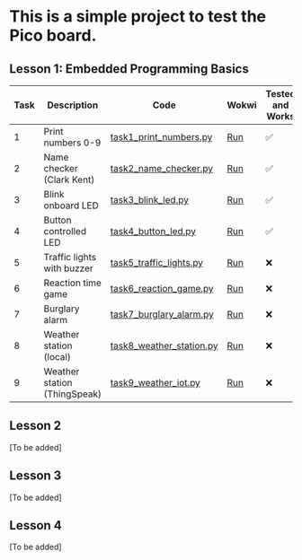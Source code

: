 # This is a simple project to test the Pico board.

## Lesson 1: Embedded Programming Basics

| Task | Description | Code | Wokwi | Tested and Works |
|------|-------------|------|-------|------------------|
| 1 | Print numbers 0-9 | [task1_print_numbers.py](lesson1/task1_print_numbers.py) | [Run](https://wokwi.com/projects/443532858830928897) | ✅ |
| 2 | Name checker (Clark Kent) | [task2_name_checker.py](lesson1/task2_name_checker.py) | [Run](https://wokwi.com/projects/443533270339423233) | ✅ |
| 3 | Blink onboard LED | [task3_blink_led.py](lesson1/task3_blink_led.py) | [Run](https://wokwi.com/projects/443534177761537025) | ✅ |
| 4 | Button controlled LED | [task4_button_led.py](lesson1/task4_button_led.py) | [Run](https://wokwi.com/projects/443534652697354241) | ✅ |
| 5 | Traffic lights with buzzer | [task5_traffic_lights.py](lesson1/task5_traffic_lights.py) | [Run](link) | ❌ |
| 6 | Reaction time game | [task6_reaction_game.py](lesson1/task6_reaction_game.py) | [Run](link) | ❌ |
| 7 | Burglary alarm | [task7_burglary_alarm.py](lesson1/task7_burglary_alarm.py) | [Run](link) | ❌ |
| 8 | Weather station (local) | [task8_weather_station.py](lesson1/task8_weather_station.py) | [Run](link) | ❌ |
| 9 | Weather station (ThingSpeak) | [task9_weather_iot.py](lesson1/task9_weather_iot.py) | [Run](link) | ❌ |

## Lesson 2

[To be added]

## Lesson 3

[To be added]

## Lesson 4

[To be added]
